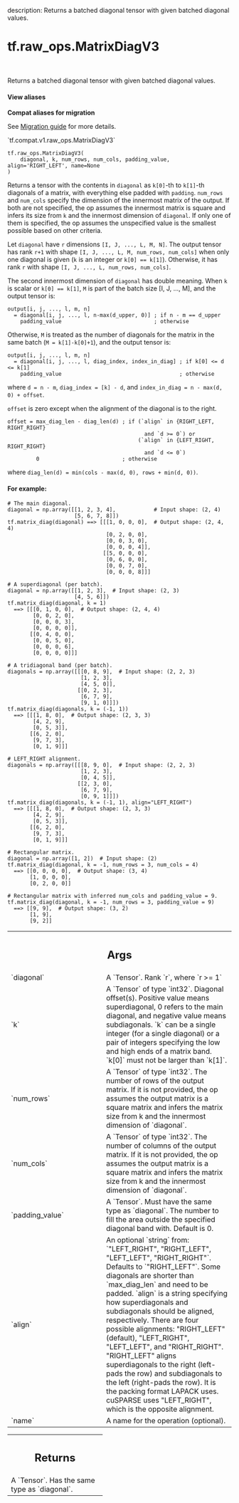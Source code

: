 description: Returns a batched diagonal tensor with given batched diagonal values.

<div itemscope itemtype="http://developers.google.com/ReferenceObject">
<meta itemprop="name" content="tf.raw_ops.MatrixDiagV3" />
<meta itemprop="path" content="Stable" />
</div>

# tf.raw_ops.MatrixDiagV3

<!-- Insert buttons and diff -->

<table class="tfo-notebook-buttons tfo-api nocontent" align="left">

</table>



Returns a batched diagonal tensor with given batched diagonal values.

<section class="expandable">
  <h4 class="showalways">View aliases</h4>
  <p>
<b>Compat aliases for migration</b>
<p>See
<a href="https://www.tensorflow.org/guide/migrate">Migration guide</a> for
more details.</p>
<p>`tf.compat.v1.raw_ops.MatrixDiagV3`</p>
</p>
</section>

<pre class="devsite-click-to-copy prettyprint lang-py tfo-signature-link">
<code>tf.raw_ops.MatrixDiagV3(
    diagonal, k, num_rows, num_cols, padding_value, align='RIGHT_LEFT', name=None
)
</code></pre>



<!-- Placeholder for "Used in" -->

Returns a tensor with the contents in `diagonal` as `k[0]`-th to `k[1]`-th
diagonals of a matrix, with everything else padded with `padding`. `num_rows`
and `num_cols` specify the dimension of the innermost matrix of the output. If
both are not specified, the op assumes the innermost matrix is square and infers
its size from `k` and the innermost dimension of `diagonal`. If only one of them
is specified, the op assumes the unspecified value is the smallest possible
based on other criteria.

Let `diagonal` have `r` dimensions `[I, J, ..., L, M, N]`. The output tensor has
rank `r+1` with shape `[I, J, ..., L, M, num_rows, num_cols]` when only one
diagonal is given (`k` is an integer or `k[0] == k[1]`). Otherwise, it has rank
`r` with shape `[I, J, ..., L, num_rows, num_cols]`.

The second innermost dimension of `diagonal` has double meaning.
When `k` is scalar or `k[0] == k[1]`, `M` is part of the batch size
[I, J, ..., M], and the output tensor is:

```
output[i, j, ..., l, m, n]
  = diagonal[i, j, ..., l, n-max(d_upper, 0)] ; if n - m == d_upper
    padding_value                             ; otherwise
```

Otherwise, `M` is treated as the number of diagonals for the matrix in the
same batch (`M = k[1]-k[0]+1`), and the output tensor is:

```
output[i, j, ..., l, m, n]
  = diagonal[i, j, ..., l, diag_index, index_in_diag] ; if k[0] <= d <= k[1]
    padding_value                                     ; otherwise
```
where `d = n - m`, `diag_index = [k] - d`, and
`index_in_diag = n - max(d, 0) + offset`.

`offset` is zero except when the alignment of the diagonal is to the right.
```
offset = max_diag_len - diag_len(d) ; if (`align` in {RIGHT_LEFT, RIGHT_RIGHT}
                                           and `d >= 0`) or
                                         (`align` in {LEFT_RIGHT, RIGHT_RIGHT}
                                           and `d <= 0`)
         0                          ; otherwise
```
where `diag_len(d) = min(cols - max(d, 0), rows + min(d, 0))`.

#### For example:



```
# The main diagonal.
diagonal = np.array([[1, 2, 3, 4],            # Input shape: (2, 4)
                     [5, 6, 7, 8]])
tf.matrix_diag(diagonal) ==> [[[1, 0, 0, 0],  # Output shape: (2, 4, 4)
                               [0, 2, 0, 0],
                               [0, 0, 3, 0],
                               [0, 0, 0, 4]],
                              [[5, 0, 0, 0],
                               [0, 6, 0, 0],
                               [0, 0, 7, 0],
                               [0, 0, 0, 8]]]

# A superdiagonal (per batch).
diagonal = np.array([[1, 2, 3],  # Input shape: (2, 3)
                     [4, 5, 6]])
tf.matrix_diag(diagonal, k = 1)
  ==> [[[0, 1, 0, 0],  # Output shape: (2, 4, 4)
        [0, 0, 2, 0],
        [0, 0, 0, 3],
        [0, 0, 0, 0]],
       [[0, 4, 0, 0],
        [0, 0, 5, 0],
        [0, 0, 0, 6],
        [0, 0, 0, 0]]]

# A tridiagonal band (per batch).
diagonals = np.array([[[0, 8, 9],  # Input shape: (2, 2, 3)
                       [1, 2, 3],
                       [4, 5, 0]],
                      [[0, 2, 3],
                       [6, 7, 9],
                       [9, 1, 0]]])
tf.matrix_diag(diagonals, k = (-1, 1))
  ==> [[[1, 8, 0],  # Output shape: (2, 3, 3)
        [4, 2, 9],
        [0, 5, 3]],
       [[6, 2, 0],
        [9, 7, 3],
        [0, 1, 9]]]

# LEFT_RIGHT alignment.
diagonals = np.array([[[8, 9, 0],  # Input shape: (2, 2, 3)
                       [1, 2, 3],
                       [0, 4, 5]],
                      [[2, 3, 0],
                       [6, 7, 9],
                       [0, 9, 1]]])
tf.matrix_diag(diagonals, k = (-1, 1), align="LEFT_RIGHT")
  ==> [[[1, 8, 0],  # Output shape: (2, 3, 3)
        [4, 2, 9],
        [0, 5, 3]],
       [[6, 2, 0],
        [9, 7, 3],
        [0, 1, 9]]]

# Rectangular matrix.
diagonal = np.array([1, 2])  # Input shape: (2)
tf.matrix_diag(diagonal, k = -1, num_rows = 3, num_cols = 4)
  ==> [[0, 0, 0, 0],  # Output shape: (3, 4)
       [1, 0, 0, 0],
       [0, 2, 0, 0]]

# Rectangular matrix with inferred num_cols and padding_value = 9.
tf.matrix_diag(diagonal, k = -1, num_rows = 3, padding_value = 9)
  ==> [[9, 9],  # Output shape: (3, 2)
       [1, 9],
       [9, 2]]

```

<!-- Tabular view -->
 <table class="responsive fixed orange">
<colgroup><col width="214px"><col></colgroup>
<tr><th colspan="2"><h2 class="add-link">Args</h2></th></tr>

<tr>
<td>
`diagonal`
</td>
<td>
A `Tensor`. Rank `r`, where `r >= 1`
</td>
</tr><tr>
<td>
`k`
</td>
<td>
A `Tensor` of type `int32`.
Diagonal offset(s). Positive value means superdiagonal, 0 refers to the main
diagonal, and negative value means subdiagonals. `k` can be a single integer
(for a single diagonal) or a pair of integers specifying the low and high ends
of a matrix band. `k[0]` must not be larger than `k[1]`.
</td>
</tr><tr>
<td>
`num_rows`
</td>
<td>
A `Tensor` of type `int32`.
The number of rows of the output matrix. If it is not provided, the op assumes
the output matrix is a square matrix and infers the matrix size from k and the
innermost dimension of `diagonal`.
</td>
</tr><tr>
<td>
`num_cols`
</td>
<td>
A `Tensor` of type `int32`.
The number of columns of the output matrix. If it is not provided, the op
assumes the output matrix is a square matrix and infers the matrix size from
k and the innermost dimension of `diagonal`.
</td>
</tr><tr>
<td>
`padding_value`
</td>
<td>
A `Tensor`. Must have the same type as `diagonal`.
The number to fill the area outside the specified diagonal band with.
Default is 0.
</td>
</tr><tr>
<td>
`align`
</td>
<td>
An optional `string` from: `"LEFT_RIGHT", "RIGHT_LEFT", "LEFT_LEFT", "RIGHT_RIGHT"`. Defaults to `"RIGHT_LEFT"`.
Some diagonals are shorter than `max_diag_len` and need to be padded. `align` is
a string specifying how superdiagonals and subdiagonals should be aligned,
respectively. There are four possible alignments: "RIGHT_LEFT" (default),
"LEFT_RIGHT", "LEFT_LEFT", and "RIGHT_RIGHT". "RIGHT_LEFT" aligns superdiagonals
to the right (left-pads the row) and subdiagonals to the left (right-pads the
row). It is the packing format LAPACK uses. cuSPARSE uses "LEFT_RIGHT", which is
the opposite alignment.
</td>
</tr><tr>
<td>
`name`
</td>
<td>
A name for the operation (optional).
</td>
</tr>
</table>



<!-- Tabular view -->
 <table class="responsive fixed orange">
<colgroup><col width="214px"><col></colgroup>
<tr><th colspan="2"><h2 class="add-link">Returns</h2></th></tr>
<tr class="alt">
<td colspan="2">
A `Tensor`. Has the same type as `diagonal`.
</td>
</tr>

</table>


